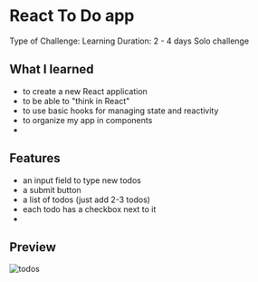 # React To Do app

Type of Challenge: Learning
Duration: 2 - 4 days
Solo challenge

## What I learned 
- to create a new React application
- to be able to "think in React"
- to use basic hooks for managing state and reactivity
- to organize my app in components
- 
## Features
- an input field to type new todos
- a submit button
- a list of todos (just add 2-3 todos)
- each todo has a checkbox next to it
- 
## Preview
![todos](https://user-images.githubusercontent.com/82021643/134004846-83f21203-97d4-4b28-a716-44805603c7a5.png)
